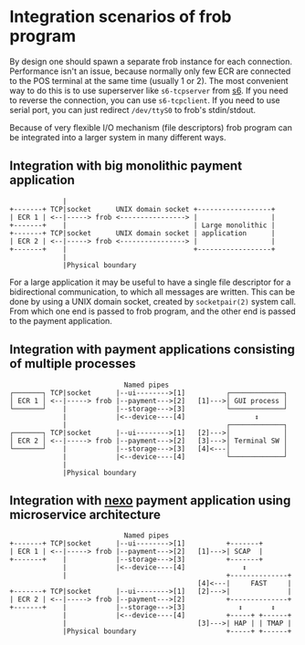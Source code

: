 # Integration scenarios of frob program

By design one should spawn a separate frob instance for each connection.
Performance isn't an issue, because normally only few ECR are connected to the
POS terminal at the same time (usually 1 or 2). The most convenient way to do
this is to use superserver like `s6-tcpserver` from [s6][a]. If you need to
reverse the connection, you can use `s6-tcpclient`. If you need to use serial
port, you can just redirect `/dev/ttyS0` to frob's stdin/stdout.

Because of very flexible I/O mechanism (file descriptors) frob program can be
integrated into a larger system in many different ways.

## Integration with big monolithic payment application

                 |
    +-------+ TCP|socket      UNIX domain socket +------------------+
    | ECR 1 | <--|-----> frob <----------------> |                  |
    +-------+    |                               | Large monolithic |
    +-------+ TCP|socket      UNIX domain socket | application      |
    | ECR 2 | <--|-----> frob <----------------> |                  |
    +-------+    |                               +------------------+
                 |
                 |Physical boundary

For a large application it may be useful to have a single file descriptor for a
bidirectional communication, to which all messages are written. This can be done
by using a UNIX domain socket, created by `socketpair(2)` system call. From which
one end is passed to frob program, and the other end is passed to the payment
application.

## Integration with payment applications consisting of multiple processes

                                Named pipes
    ┌───────┐ TCP|socket      |--ui-------->[1]          ┌─────────────┐
    │ ECR 1 │ <--|-----> frob |--payment--->[2]   [1]--->│ GUI process │
    └───────┘    |            |--storage--->[3]          └─────────────┘
                 |            |<--device----[4]                 ↕
                 |                                       ┌─────────────┐
    ┌───────┐ TCP|socket      |--ui-------->[1]   [2]--->│             │
    │ ECR 2 │ <--|-----> frob |--payment--->[2]   [3]--->│ Terminal SW │
    └───────┘    |            |--storage--->[3]   [4]<---│             │
                 |            |<--device----[4]          └─────────────┘
                 |
                 |Physical boundary


    


## Integration with [nexo][b] payment application using microservice architecture

                                Named pipes
    +-------+ TCP|socket      |--ui-------->[1]          +-------+
    | ECR 1 | <--|-----> frob |--payment--->[2]   [1]--->| SCAP  |
    +-------+    |            |--storage--->[3]          +-------+
                 |            |<--device----[4]              ↕
                 |                                       +--------------+
                                                  [4]<---|     FAST     |
    +-------+ TCP|socket      |--ui-------->[1]   [2]--->|              |
    | ECR 2 | <--|-----> frob |--payment--->[2]          +--------------+
    +-------+    |            |--storage--->[3]             ↕       ↕
                 |            |<--device----[4]          +-----+ +------+
                 |                                [3]--->| HAP | | TMAP |
                 |Physical boundary                      +-----+ +------+


[a]: http://skarnet.org/software/s6/
[b]: http://www.nexo-standards.org/
